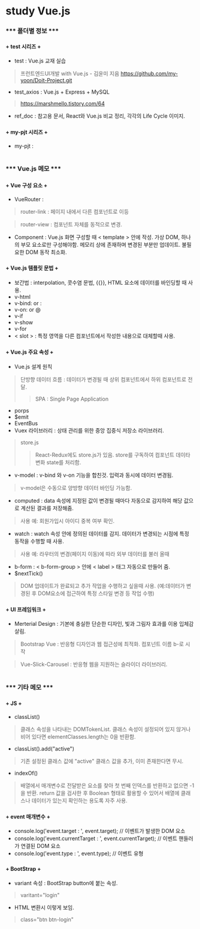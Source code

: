 # study Vue.js
###
### *** 폴더별 정보 ***
####
#### + test 시리즈 +
+ test : Vue.js 교재 실습
> 프런트엔드UI개발 with Vue.js - 김윤미 지음
> https://github.com/my-yoon/Doit-Project.git
+ test_axios : Vue.js + Express + MySQL 
> https://marshmello.tistory.com/64 
+ ref_doc : 참고용 문서, React와 Vue.js 비교 정리, 각각의 Life Cycle 이미지.
###
#### + my-pjt 시리즈  + 
+ my-pjt : 
#
#
#
### *** Vue.js 메모 *** 
###
#### + Vue 구성 요소 +
+ VueRouter :
> router-link : 페이지 내에서 다른 컴포넌트로 이등

> router-view : 컴포넌트 자체를 동적으로 변경.
+ Component : Vue.js 화면 구성할 때 < template > 안에 작성. 가상 DOM, 하나의 부모 요소로만 구성해야함. 메모리 상에 존재하며 변경된 부분만 업데이트. 불필요한 DOM 동작 최소화.
###
#### + Vue.js 템플릿 문법 +
+ 보간법 : interpolation, 콧수염 문법, {{}}, HTML 요소에 데이터를 바인딩할 때 사용.
+ v-html
+ v-bind: or :
+ v-on: or @
+ v-if
+ v-show
+ v-for
+ < slot > : 특정 영역을 다른 컴포넌트에서 작성한 내용으로 대체할때 사용.
###
#### + Vue.js 주요 속성 +
+ Vue.js 설계 원칙 
> 단방향 데이터 흐름 : 데이터가 변경될 때 상위 컴포넌트에서 하위 컴포넌트로 전달. 
>> SPA : Single Page Application 
+ porps 
+ $emit 
+ EventBus 
+ Vuex 라이브러리 : 상태 관리를 위한 중앙 집중식 저장소 라이브러리. 
> store.js
>> React-Redux에도 store.js가 있음. store를 구독하여 컴포넌트 데이타 변화 state를 처리함. 
+ v-model : v-bind 와 v-on 기능을 합친것. 입력과 동시에 데이터 변경됨.
> v-model은 수동으로 양방향 데이터 바인딩 가능함. 
+ computed : data 속성에 지정된 값이 변경될 때마다 자동으로 감지하여 해당 값으로 계산된 결과를 저장해줌. 
> 사용 예: 회원가입시 아이디 중복 여부 확인.
+ watch : watch 속성 안에 정의된 데이터를 감지. 데이터가 변경되는 시점에 특정 동작을 수행할 때 사용.
> 사용 예: 라우터의 변경(페이지 이동)에 따라 외부 데이터를 불러 올때
+ b-form : < b-form-group > 안에 < label > 태그 자동으로 만들어 줌. 
+ $nextTick()
> DOM 업데이트가 완료되고 추가 작업을 수행하고 싶을때 사용. (예:데이터가 변경된 후 DOM요소에 접근하여 특정 스타일 변경 등 작업 수행)

###
#### + UI 프레임워크 +
+ Merterial Design : 기본에 충실한 단순한 디자인, 빛과 그림자 효과를 이용 입체감 살림.
> Bootstrap Vue : 반응형 디자인과 웹 접근성에 최적화. 컴포넌트 이름 b-로 시작 

> Vue-Slick-Carousel : 반응형 웹을 지원하는 슬라이더 라이브러리.
#
#
#
### *** 기타 메모 *** 
###
#### + JS +
+ classList() 
> 클래스 속성을 나타내는 DOMTokenList. 클래스 속성이 설정되어 있지 않거나 비어 있다면 elementClasses.length는 0을 반환함. 
+ classList().add("active")
> 기존 설정된 클래스 값에 "active" 클래스 값을 추가, 이미 존재한다면 무시.
+ indexOf()
> 배열에서 매개변수로 전달받은 요소를 찾아 첫 번째 인덱스를 반환하고 없으면 -1을 반환.
return 값을 검사한 후 Boolean 형태로 활용할 수 있어서 배열에 클래스나 데이터가 있는지 확인하는 용도록 자주 사용.

###
#### + event 매개변수 + 
+ console.log('event.target : ', event.target); // 이벤트가 발생한 DOM 요소
+ console.log('event.currentTarget : ', event.currentTarget); // 이벤트 핸들러가 연결된 DOM 요소
+ console.log('event.type : ', event.type); // 이벤트 유형
###
#### + BootStrap +
+ variant 속성 : BootStrap button에 붙는 속성.
> varitant="login" 
+ HTML 변환시 이렇게 보임.
> class="btn btn-login" 
        